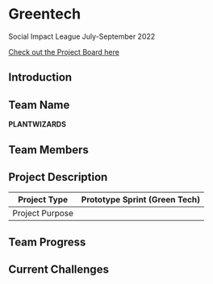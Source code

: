 # Greentech
Social Impact League July-September 2022

[Check out the Project Board here](https://github.com/ompiepy/greentech/projects/1)

## Introduction

## Team Name 
**PLANTWIZARDS**

## Team Members

## Project Description

| Project Type      | Prototype Sprint (Green Tech) |
| ----------- | ----------- |
| Project Purpose      |        |

## Team Progress


## Current Challenges



